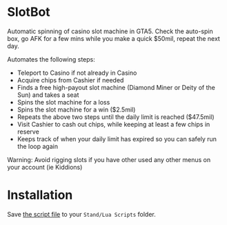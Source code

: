 # SlotBot

Automatic spinning of casino slot machine in GTA5. Check the auto-spin box, go AFK for a few mins while you make a quick $50mil, repeat the next day.

Automates the following steps:
* Teleport to Casino if not already in Casino
* Acquire chips from Cashier if needed
* Finds a free high-payout slot machine (Diamond Miner or Deity of the Sun) and takes a seat
* Spins the slot machine for a loss
* Spins the slot machine for a win ($2.5mil)
* Repeats the above two steps until the daily limit is reached ($47.5mil)
* Visit Cashier to cash out chips, while keeping at least a few chips in reserve
* Keeps track of when your daily limit has expired so you can safely run the loop again

Warning: Avoid rigging slots if you have other used any other menus on your account (ie Kiddions)

# Installation

Save [the script file](https://raw.githubusercontent.com/hexarobi/stand-lua-slotbot/main/SlotBot.lua) to your `Stand/Lua Scripts` folder.
